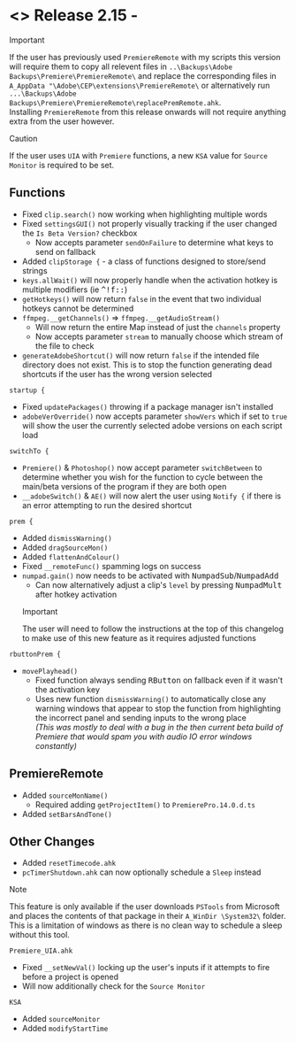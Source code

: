 # <> Release 2.15 - 
> [!Important]
> If the user has previously used `PremiereRemote` with my scripts this version will require them to copy all relevent files in `..\Backups\Adobe Backups\Premiere\PremiereRemote\` and replace the corresponding files in `A_AppData "\Adobe\CEP\extensions\PremiereRemote\` or alternatively run `...\Backups\Adobe Backups\Premiere\PremiereRemote\replacePremRemote.ahk`.  
> Installing `PremiereRemote` from this release onwards will not require anything extra from the user however.

> [!Caution]
> If the user uses `UIA` with `Premiere` functions, a new `KSA` value for `Source Monitor` is required to be set.

## Functions
- Fixed `clip.search()` now working when highlighting multiple words
- Fixed `settingsGUI()` not properly visually tracking if the user changed the `Is Beta Version?` checkbox
    - Now accepts parameter `sendOnFailure` to determine what keys to send on fallback
- Added `clipStorage {` - a class of functions designed to store/send strings
- `keys.allWait()` will now properly handle when the activation hotkey is multiple modifiers (ie <kbd>^!f::</kbd>)
- `getHotkeys()` will now return `false` in the event that two individual hotkeys cannot be determined
- `ffmpeg.__getChannels()` => `ffmpeg.__getAudioStream()`
    - Will now return the entire Map instead of just the `channels` property
    - Now accepts parameter `stream` to manually choose which stream of the file to check
- `generateAdobeShortcut()` will now return `false` if the intended file directory does not exist. This is to stop the function generating dead shortcuts if the user has the wrong version selected

`startup {`
- Fixed `updatePackages()` throwing if a package manager isn't installed
- `adobeVerOverride()` now accepts parameter `showVers` which if set to `true` will show the user the currently selected adobe versions on each script load

`switchTo {`
- `Premiere()` & `Photoshop()` now accept parameter `switchBetween` to determine whether you wish for the function to cycle between the main/beta versions of the program if they are both open
- `__adobeSwitch()` & `AE()` will now alert the user using `Notify {` if there is an error attempting to run the desired shortcut

`prem {`
- Added `dismissWarning()`
- Added `dragSourceMon()`
- Added `flattenAndColour()`
- Fixed `__remoteFunc()` spamming logs on success
- `numpad.gain()` now needs to be activated with <kbd>NumpadSub</kbd>/<kbd>NumpadAdd</kbd>
    - Can now alternatively adjust a clip's `level` by pressing <kbd>NumpadMult</kbd> after hotkey activation
    > [!Important]
    > The user will need to follow the instructions at the top of this changelog to make use of this new feature as it requires adjusted functions

`rbuttonPrem {`  
- `movePlayhead()`
    - Fixed function always sending <kbd>RButton</kbd> on fallback even if it wasn't the activation key
    - Uses new function `dismissWarning()` to automatically close any warning windows that appear to stop the function from highlighting the incorrect panel and sending inputs to the wrong place  
    *(This was mostly to deal with a bug in the then current beta build of Premiere that would spam you with audio IO error windows constantly)*

## PremiereRemote
- Added `sourceMonName()`
    - Required adding `getProjectItem()` to `PremierePro.14.0.d.ts`
- Added `setBarsAndTone()`

## Other Changes
- Added `resetTimecode.ahk`
- `pcTimerShutdown.ahk` can now optionally schedule a `Sleep` instead
> [!Note]
> This feature is only available if the user downloads `PSTools` from Microsoft and places the contents of that package in their `A_WinDir \System32\` folder. This is a limitation of windows as there is no clean way to schedule a sleep without this tool.

`Premiere_UIA.ahk`
- Fixed `__setNewVal()` locking up the user's inputs if it attempts to fire before a project is opened
- Will now additionally check for the `Source Monitor`

`KSA`
- Added `sourceMonitor`
- Added `modifyStartTime`